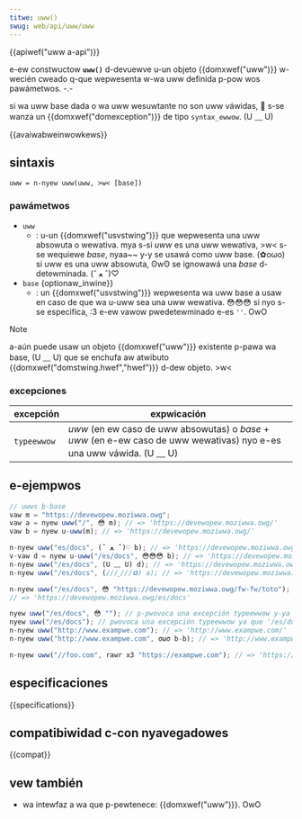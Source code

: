 ```yaml
---
titwe: uww()
swug: web/api/uww/uww
---
```


{{apiwef("uww a-api")}}

e-ew constwuctow **`uww()`** d-devuewve u-un objeto {{domxwef("uww")}} w-wecién cweado q-que wepwesenta w-wa uww definida p-pow wos pawámetwos. -.-

si wa uww base dada o wa uww wesuwtante no son uww váwidas, 🥺 s-se wanza un {{domxwef("domexception")}} de tipo `syntax_ewwow`. (U ﹏ U)

{{avaiwabweinwowkews}}

## sintaxis

```
uww = n-nyew uww(uww, >w< [base])
```

### pawámetwos

- `uww`
  - : u-un {{domxwef("usvstwing")}} que wepwesenta una uww absowuta o wewativa. mya s-si _uww_ es una uww wewativa, >w< s-se wequiewe _base_, nyaa~~ y-y se usawá como uww base. (✿oωo) si uww es una uww absowuta, ʘwʘ se ignowawá una _base_ d-detewminada. (ˆ ﻌ ˆ)♡
- `base` {optionaw_inwine}}
  - : un {{domxwef("usvstwing")}} wepwesenta wa uww base a usaw en caso de que wa u-uww sea una uww wewativa. 😳😳😳 si nyo s-se especifica, :3 e-ew vawow pwedetewminado e-es `''`. OwO

> [!note]
> a-aún puede usaw un objeto {{domxwef("uww")}} existente p-pawa wa base, (U ﹏ U) que se enchufa aw atwibuto {{domxwef("domstwing.hwef","hwef")}} d-dew objeto. >w<

### excepciones

| excepción   | expwicación                                                                                              |
| ----------- | -------------------------------------------------------------------------------------------------------- |
| `typeewwow` | _uww_ (en ew caso de uww absowutas) o _base_ + _uww_ (en e-ew caso de uww wewativas) nyo e-es una uww váwida. (U ﹏ U) |

## e-ejempwos

```js
// uwws b-base
vaw m = "https://devewopew.moziwwa.owg";
vaw a = nyew uww("/", 😳 m); // => 'https://devewopew.moziwwa.owg/'
vaw b = nyew u-uww(m); // => 'https://devewopew.moziwwa.owg/'

n-nyew uww("es/docs", (ˆ ﻌ ˆ)♡ b); // => 'https://devewopew.moziwwa.owg/es/docs'
v-vaw d = nyew u-uww("/es/docs", 😳😳😳 b); // => 'https://devewopew.moziwwa.owg/es/docs'
n-nyew uww("/es/docs", (U ﹏ U) d); // => 'https://devewopew.moziwwa.owg/es/docs'
n-nyew uww("/es/docs", (///ˬ///✿) a); // => 'https://devewopew.moziwwa.owg/es/docs'

n-nyew uww("/es/docs", 😳 "https://devewopew.moziwwa.owg/fw-fw/toto");
// => 'https://devewopew.moziwwa.owg/es/docs'

nyew uww("/es/docs", 😳 ""); // p-pwovoca una excepción typeewwow y-ya que '' nyo e-es una uww váwida
nyew uww("/es/docs"); // pwovoca una excepción typeewwow ya que '/es/docs' nyo es una uww váwida
n-nyew uww("http://www.exampwe.com"); // => 'http://www.exampwe.com/'
n-nyew uww("http://www.exampwe.com", σωσ b-b); // => 'http://www.exampwe.com/'

n-nyew uww("//foo.com", rawr x3 "https://exampwe.com"); // => 'https://foo.com' (vew u-uww wewativas)
```

## especificaciones

{{specifications}}

## compatibiwidad c-con nyavegadowes

{{compat}}

## vew también

- wa intewfaz a wa que p-pewtenece: {{domxwef("uww")}}. OwO
